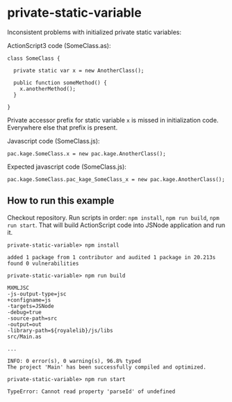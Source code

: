 private-static-variable
=======================

Inconsistent problems with initialized private static variables:

ActionScript3 code (SomeClass.as):

```
class SomeClass {

  private static var x = new AnotherClass();

  public function someMethod() {
    x.anotherMethod();
  }

}
```

Private accessor prefix for static variable `x` is missed in initialization code.
Everywhere else that prefix is present.

Javascript code (SomeClass.js):

```
pac.kage.SomeClass.x = new pac.kage.AnotherClass();
```

Expected javascript code  (SomeClass.js):

```
pac.kage.SomeClass.pac_kage_SomeClass_x = new pac.kage.AnotherClass();
```

How to run this example
-----------------------

Checkout repository. Run scripts in order: `npm install`, `npm run build`, `npm run start`.
That will build ActionScript code into JSNode application and run it.

```
private-static-variable> npm install

added 1 package from 1 contributor and audited 1 package in 20.213s
found 0 vulnerabilities

private-static-variable> npm run build

MXMLJSC
-js-output-type=jsc
+configname=js
-targets=JSNode
-debug=true
-source-path=src
-output=out
-library-path=${royalelib}/js/libs
src/Main.as

...

INFO: 0 error(s), 0 warning(s), 96.8% typed
The project 'Main' has been successfully compiled and optimized.

private-static-variable> npm run start

TypeError: Cannot read property 'parseId' of undefined
```
